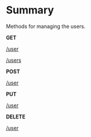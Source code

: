 # Summary

Methods for managing the users.

**GET**

[/user](/endpoints/users/get.html#user)

[/users](/endpoints/users/get.html#users)

**POST**

[/user](/endpoints/users/post.html#user)

**PUT**

[/user](/endpoints/users/put.html#user)

**DELETE**

[/user](/endpoints/users/delete.html#user)
